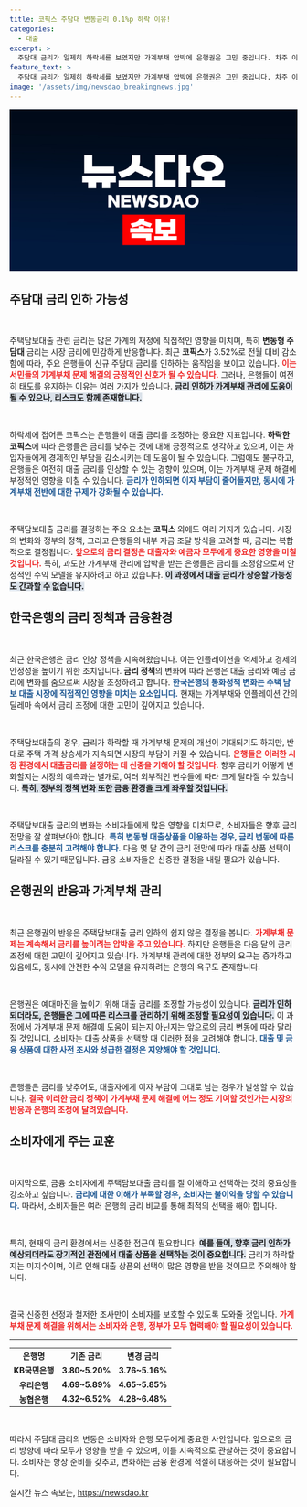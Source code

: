 ```yaml
---
title: 코픽스 주담대 변동금리 0.1%p 하락 이유!
categories:
  - 대출
excerpt: >
  주담대 금리가 일제히 하락세를 보였지만 가계부채 압박에 은행권은 고민 중입니다. 차주 이자부담은 여전할 수 있어, 금리 변화의 진실을 파헤쳐보세요!
feature_text: >
  주담대 금리가 일제히 하락세를 보였지만 가계부채 압박에 은행권은 고민 중입니다. 차주 이자부담은 여전할 수 있어, 금리 변화의 진실을 파헤쳐보세요!
image: '/assets/img/newsdao_breakingnews.jpg'
---
```


<p><img src="/assets/img/newsdao_breakingnews.jpg" alt="koreaapp 속보" /></p>

<h2 data-ke-size="size26">주담대 금리 인하 가능성</h2>

<p data-ke-size="size16">&nbsp;</p>

<p>주택담보대출 관련 금리는 많은 가계의 재정에 직접적인 영향을 미치며, 특히 <strong>변동형 주담대</strong> 금리는 시장 금리에 민감하게 반응합니다. 최근 <strong>코픽스</strong>가 3.52%로 전월 대비 감소함에 따라, 주요 은행들이 신규 주담대 금리를 인하하는 움직임을 보이고 있습니다. <b><span style="color: #ee2323;">이는 서민들의 가계부채 문제 해결의 긍정적인 신호가 될 수 있습니다.</span></b> 그러나, 은행들이 여전히 태도를 유지하는 이유는 여러 가지가 있습니다. <b><span style="background-color: #21538527;">금리 인하가 가계부채 관리에 도움이 될 수 있으나, 리스크도 함께 존재합니다.</span></b></p>

<p data-ke-size="size16">&nbsp;</p>

<p>하락세에 접어든 코픽스는 은행들이 대출 금리를 조정하는 중요한 지표입니다. <strong>하락한 코픽스</strong>에 따라 은행들은 금리를 낮추는 것에 대해 긍정적으로 생각하고 있으며, 이는 차입자들에게 경제적인 부담을 감소시키는 데 도움이 될 수 있습니다. 그럼에도 불구하고, 은행들은 여전히 대출 금리를 인상할 수 있는 경향이 있으며, 이는 가계부채 문제 해결에 부정적인 영향을 미칠 수 있습니다. <b><span style="color: #1a5490;">금리가 인하되면 이자 부담이 줄어들지만, 동시에 가계부채 전반에 대한 규제가 강화될 수 있습니다.</span></b></p>

<p data-ke-size="size16">&nbsp;</p>

<p>주택담보대출 금리를 결정하는 주요 요소는 <strong>코픽스</strong> 외에도 여러 가지가 있습니다. 시장의 변화와 정부의 정책, 그리고 은행들의 내부 자금 조달 방식을 고려할 때, 금리는 복합적으로 결정됩니다. <b><span style="color: #ee2323;">앞으로의 금리 결정은 대출자와 예금자 모두에게 중요한 영향을 미칠 것입니다.</span></b> 특히, 과도한 가계부채 관리에 압박을 받는 은행들은 금리를 조정함으로써 안정적인 수익 모델을 유지하려고 하고 있습니다. <b><span style="background-color: #21538527;">이 과정에서 대출 금리가 상승할 가능성도 간과할 수 없습니다.</span></b></p>

<h2 data-ke-size="size26">한국은행의 금리 정책과 금융환경</h2>

<p data-ke-size="size16">&nbsp;</p>

<p>최근 한국은행은 금리 인상 정책을 지속해왔습니다. 이는 인플레이션을 억제하고 경제의 안정성을 높이기 위한 조치입니다. <strong>금리 정책</strong>의 변화에 따라 은행은 대출 금리와 예금 금리에 변화를 줌으로써 시장을 조정하려고 합니다. <b><span style="color: #1a5490;">한국은행의 통화정책 변화는 주택 담보 대출 시장에 직접적인 영향을 미치는 요소입니다.</span></b> 현재는 가계부채와 인플레이션 간의 딜레마 속에서 금리 조정에 대한 고민이 깊어지고 있습니다.</p>

<p data-ke-size="size16">&nbsp;</p>

<p>주택담보대출의 경우, 금리가 하락할 때 가계부채 문제의 개선이 기대되기도 하지만, 반대로 주택 가격 상승세가 지속되면 시장의 부담이 커질 수 있습니다. <b><span style="color: #ee2323;">은행들은 이러한 시장 환경에서 대출금리를 설정하는 데 신중을 기해야 할 것입니다.</span></b> 향후 금리가 어떻게 변화할지는 시장의 예측과는 별개로, 여러 외부적인 변수들에 따라 크게 달라질 수 있습니다. <b><span style="background-color: #21538527;">특히, 정부의 정책 변화 또한 금융 환경을 크게 좌우할 것입니다.</span></b></p>

<p data-ke-size="size16">&nbsp;</p>

<p>주택담보대출 금리의 변화는 소비자들에게 많은 영향을 미치므로, 소비자들은 향후 금리 전망을 잘 살펴보아야 합니다. <b><span style="color: #1a5490;">특히 변동형 대출상품을 이용하는 경우, 금리 변동에 따른 리스크를 충분히 고려해야 합니다.</span></b> 다음 몇 달 간의 금리 전망에 따라 대출 상품 선택이 달라질 수 있기 때문입니다. 금융 소비자들은 신중한 결정을 내릴 필요가 있습니다. </p>

<h2 data-ke-size="size26">은행권의 반응과 가계부채 관리</h2>

<p data-ke-size="size16">&nbsp;</p>

<p>최근 은행권의 반응은 주택담보대출 금리 인하의 쉽지 않은 결정을 봅니다. <b><span style="color: #ee2323;">가계부채 문제는 계속해서 금리를 높이려는 압박을 주고 있습니다.</span></b> 하지만 은행들은 다음 달의 금리 조정에 대한 고민이 깊어지고 있습니다. 가계부채 관리에 대한 정부의 요구는 증가하고 있음에도, 동시에 안전한 수익 모델을 유지하려는 은행의 욕구도 존재합니다. </p>

<p data-ke-size="size16">&nbsp;</p>

<p>은행권은 예대마진을 높이기 위해 대출 금리를 조정할 가능성이 있습니다. <b><span style="background-color: #21538527;">금리가 인하되더라도, 은행들은 그에 따른 리스크를 관리하기 위해 조정할 필요성이 있습니다.</span></b> 이 과정에서 가계부채 문제 해결에 도움이 되는지 아닌지는 앞으로의 금리 변동에 따라 달라질 것입니다. 소비자는 대출 상품을 선택할 때 이러한 점을 고려해야 합니다. <b><span style="color: #1a5490;">대출 및 금융 상품에 대한 사전 조사와 성급한 결정은 지양해야 할 것입니다.</span></b></p>

<p data-ke-size="size16">&nbsp;</p>

<p>은행들은 금리를 낮추어도, 대출자에게 이자 부담이 그대로 남는 경우가 발생할 수 있습니다. <b><span style="color: #ee2323;">결국 이러한 금리 정책이 가계부채 문제 해결에 어느 정도 기여할 것인가는 시장의 반응과 은행의 조정에 달려있습니다.</span></b></p>

<h2 data-ke-size="size26">소비자에게 주는 교훈</h2>

<p data-ke-size="size16">&nbsp;</p>

<p>마지막으로, 금융 소비자에게 주택담보대출 금리를 잘 이해하고 선택하는 것의 중요성을 강조하고 싶습니다. <b><span style="color: #1a5490;">금리에 대한 이해가 부족할 경우, 소비자는 불이익을 당할 수 있습니다.</span></b> 따라서, 소비자들은 여러 은행의 금리 비교를 통해 최적의 선택을 해야 합니다.</p>

<p data-ke-size="size16">&nbsp;</p>

<p>특히, 현재의 금리 환경에서는 신중한 접근이 필요합니다. <b><span style="background-color: #21538527;">예를 들어, 향후 금리 인하가 예상되더라도 장기적인 관점에서 대출 상품을 선택하는 것이 중요합니다.</span></b> 금리가 하락할지는 미지수이며, 이로 인해 대출 상품의 선택이 많은 영향을 받을 것이므로 주의해야 합니다. </p>

<p data-ke-size="size16">&nbsp;</p>

<p>결국 신중한 선정과 철저한 조사만이 소비자를 보호할 수 있도록 도와줄 것입니다. <b><span style="color: #ee2323;">가계부채 문제 해결을 위해서는 소비자와 은행, 정부가 모두 협력해야 할 필요성이 있습니다.</span></b></p>

<hr />

<table style="width: 100%; text-align: left;">
<tr>
<th style="text-align: center;">은행명</th>
<th style="text-align: center;">기존 금리</th>
<th style="text-align: center;">변경 금리</th>
</tr>
<tr>
<td style="text-align: center; height: 17px;"><b>KB국민은행</b></td>
<td style="text-align: center; height: 17px;"><b>3.80~5.20%</b></td>
<td style="text-align: center; height: 17px;"><b>3.76~5.16%</b></td>
</tr>
<tr>
<td style="text-align: center; height: 17px;"><b>우리은행</b></td>
<td style="text-align: center; height: 17px;"><b>4.69~5.89%</b></td>
<td style="text-align: center; height: 17px;"><b>4.65~5.85%</b></td>
</tr>
<tr>
<td style="text-align: center; height: 17px;"><b>농협은행</b></td>
<td style="text-align: center; height: 17px;"><b>4.32~6.52%</b></td>
<td style="text-align: center; height: 17px;"><b>4.28~6.48%</b></td>
</tr>
</table>

<p data-ke-size="size16">&nbsp;</p>

<p>따라서 주담대 금리의 변동은 소비자와 은행 모두에게 중요한 사안입니다. 앞으로의 금리 방향에 따라 모두가 영향을 받을 수 있으며, 이를 지속적으로 관찰하는 것이 중요합니다. 소비자는 항상 준비를 갖추고, 변화하는 금융 환경에 적절히 대응하는 것이 필요합니다.</p>
실시간 뉴스 속보는, <a href="https://newsdao.kr" rel="dofollow">https://newsdao.kr</a>



